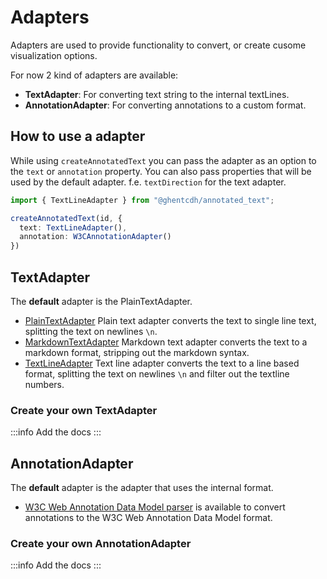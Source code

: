 # Adapters

Adapters are used to provide functionality to convert, or create cusome visualization options.

For now 2 kind of adapters are available:

- **TextAdapter**: For converting text string to the internal textLines.
- **AnnotationAdapter**: For converting annotations to a custom format.

## How to use a adapter

While using `createAnnotatedText` you can pass the adapter as an option to the `text` or `annotation` property.
You can also pass properties that will be used by the default adapter. f.e. `textDirection` for the text adapter.

```typescript
import { TextLineAdapter } from "@ghentcdh/annotated_text";

createAnnotatedText(id, {
  text: TextLineAdapter(),
  annotation: W3CAnnotationAdapter()
})
```

## TextAdapter

The **default** adapter is the PlainTextAdapter.

- [PlainTextAdapter](../-guides/3-plain-text) Plain text adapter converts the text to single line text, splitting the
  text on newlines `\n`.
- [MarkdownTextAdapter](../-guides/3-markdown) Markdown text adapter converts the text to a markdown format, stripping
  out the markdown syntax.
- [TextLineAdapter](../-guides/text-line.md) Text line adapter converts the text to a line based format, splitting the
  text on newlines `\n` and filter out the textline numbers.

### Create your own TextAdapter

:::info
Add the docs
:::

## AnnotationAdapter

The **default** adapter is the adapter that uses the internal format.

- [W3C Web Annotation Data Model parser](../-guides/w3c.md)
  is available to convert annotations to the W3C Web Annotation Data Model format.

### Create your own AnnotationAdapter

:::info
Add the docs
:::
